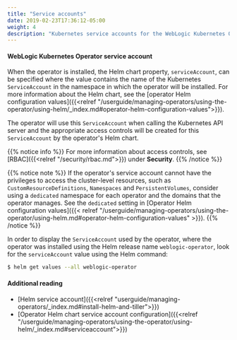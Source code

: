 ```yaml
---
title: "Service accounts"
date: 2019-02-23T17:36:12-05:00
weight: 4
description: "Kubernetes service accounts for the WebLogic Kubernetes Operator"
---
```



#### WebLogic Kubernetes Operator service account

When the operator is installed, the Helm chart property, `serviceAccount`, can
be specified where the value contains the name of the Kubernetes `ServiceAccount`
in the namespace in which the operator will be installed.
For more information about the Helm chart, see the
[operator Helm configuration values]({{<relref "/userguide/managing-operators/using-the-operator/using-helm/_index.md#operator-helm-configuration-values">}}).

The operator will use this `ServiceAccount` when calling the Kubernetes API server
and the appropriate access controls will be created for this `ServiceAccount` by
the operator's Helm chart.

{{% notice info %}}
For more information about access controls, see [RBAC]({{<relref "/security/rbac.md">}}) under **Security**.
{{% /notice %}}

{{% notice note %}}
If the operator's service account cannot have the privileges to access the cluster-level resources, such as `CustomResourceDefinitions`, `Namespaces` and `PersistentVolumes`, consider using a `dedicated` namespace for each operator and the domains that the operator manages. See the `dedicated` setting in [Operator Helm configuration values]({{< relref "/userguide/managing-operators/using-the-operator/using-helm.md#operator-helm-configuration-values" >}}).
{{% /notice %}}

In order to display the `ServiceAccount` used by the operator,
where the operator was installed using the Helm release name `weblogic-operator`,
look for the `serviceAccount` value using the Helm command:
```bash
$ helm get values --all weblogic-operator
```
#### Additional reading
* [Helm service account]({{<relref "userguide/managing-operators/_index.md#install-helm-and-tiller">}})
* [Operator Helm chart service account configuration]({{<relref "/userguide/managing-operators/using-the-operator/using-helm/_index.md#serviceaccount">}})
